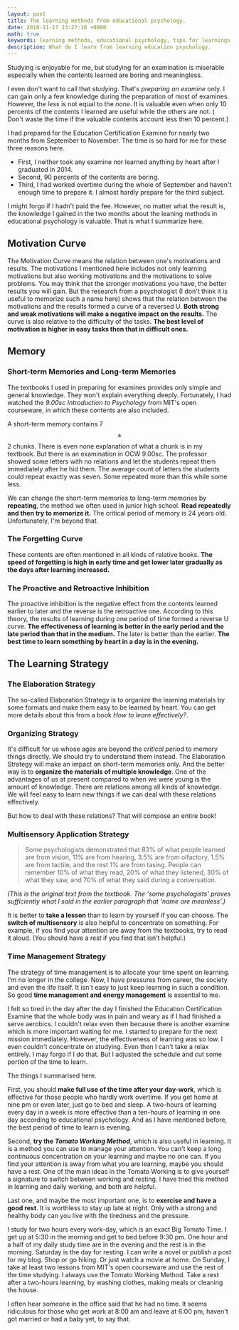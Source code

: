 ```yaml
---
layout: post
title: The learning methods from educational psychology.
date: 2018-11-17 13:27:18 +0800
math: true
keywords: learning methods, educational psychology, tips for learnings
description: What do I learn from learning education psychology.
---
```

Studying is enjoyable for me, but studying for an examination is miserable especially when the contents learned are boring and meaningless.

<!--more-->

I even don't want to call that *studying*. That's *preparing an examine* only. I can gain only a few knowledge during the preparation of most of examines. However, the *less* is not equal to the *none*. It is valuable even when only 10 percents of the contents I learned are useful while the others are not. ( Don't waste the time if the valuable contents account less then 10 percent.)

I had prepared for the Education Certification Examine for nearly two months from September to November. The time is so hard for me for these three reasons here.

- First, I neither took any examine nor learned anything by heart after I graduated in 2014.
- Second, 90 percents of the contents are boring.
- Third, I had worked overtime during the whole of September and haven't enough time to prepare it. I almost hardly prepare for the third subject.

I might forgo if I hadn't paid the fee. However, no matter what the result is, the knowledge I gained in the two months about the leaning methods in educational psychology is valuable. That is what I summarize here.

## Motivation Curve

The Motivation Curve means the relation between one's motivations and results. The motivations I mentioned here includes not only learning motivations but also working motivations and the motivations to solve problems. You may think that the stronger motivations you have, the better results you will gain. But the research from a psychologist (I don't think it is useful to memorize such a name here) shows that the relation between the motivations and the results formed a curve of a reversed U. **Both strong and weak motivations will make a negative impact on the results.** The curve is also relative to the difficulty of the tasks. **The best level of motivation is higher in easy tasks then that in difficult ones.**

## Memory

### Short-term Memories and Long-term Memories

The textbooks I used in preparing for examines provides only simple and general knowledge. They won't explain everything deeply. Fortunately, I had watched the  *9.00sc Introduction to Psychology* from MIT's open courseware, in which these contents are also included.

A short-term memory contains 7 $$\pm $$ 2 chunks. There is even none explanation of what a chunk is in my textbook. But there is an examination in OCW 9.00sc. The professor showed some letters with no relations and let the students repeat them immediately after he hid them. The average count of letters the students could repeat exactly was seven. Some repeated more than this while some less.

We can change the short-term memories to long-term memories by **repeating**, the method we often used in junior high school. **Read repeatedly and then try to memorize it.** The critical period of memory is 24 years old. Unfortunately, I'm beyond that.

### The Forgetting Curve

These contents are often mentioned in all kinds of relative books. **The speed of forgetting is high in early time and get lower later gradually as the days after learning increased.**

### The Proactive and Retroactive Inhibition

The proactive inhibition is the negative effect from the contents learned earlier to later and the reverse is the retroactive one. According to this theory, the results of learning during one period of time formed a reverse U curve. **The effectiveness of learning is better in the early period and the late period than that in the medium.** The later is better than the earlier. **The best time to learn something by heart in a day is in the evening.**

## The Learning Strategy

### The Elaboration Strategy

The so-called Elaboration Strategy is to organize the learning materials by some formats and make them easy to be learned by heart. You can get more details about this from a book *How to learn effectively?*.

### Organizing Strategy

It's difficult for us whose ages are beyond the *critical period*  to memory things directly. We should try to understand them instead. The Elaboration Strategy will make an impact on short-term memories only. And the better way is to **organize the materials of multiple knowledge**. One of the advantages of us at present compared to when we were young is the amount of knowledge. There are relations among all kinds of knowledge. We will feel easy to learn new things if we can deal with these relations effectively.

But how to deal with these relations? That will compose an entire book!

### Multisensory Application Strategy

> Some psychologists demonstrated that 83% of what people learned are from vision, 11% are from hearing, 3.5% are from olfactory, 1.5% are from tactile, and the rest 1% are from tasing. People can remember 10% of what they read, 20% of what they listened, 30% of what they saw, and 70% of what they said during a conversation.

*(This is the original text from the textbook. The 'some psychologists' proves sufficiently what I said in the earlier paragraph that 'name are meanless'.)*

It is better to **take a lesson** than to learn by yourself if you can choose. The **switch of multisensory** is also helpful to concentrate on something. For example, if you find your attention are away from the textbooks, try to read it aloud. (You should have a rest if you find that isn't helpful.)

### Time Management Strategy

The strategy of time management is to allocate your time spent on learning. I'm no longer in the college. Now, I have pressures from career, the society and even the life itself. It isn't easy to just keep learning in such a condition. So good **time management and energy management** is essential to me.

I felt so tired in the day after the day I finished the Education Certification Examine that the whole body was in pain and weary as if I had finished a serve aerobics. I couldn't relax even then because there is another examine which is more important waiting for me. I started to prepare for the next mission immediately. However, the effectiveness of learning was so low. I even couldn't concentrate on studying. Even then I can't take a relax entirely. I may forgo if I do that. But I adjusted the schedule and cut some portion of the time to learn.

The things I summarised here.

First, you should **make full use of the time after your day-work**, which is effective for those people who hardly work overtime. If you get home at nine pm or even later, just go to bed and sleep. A two-hours of learning every day in a week is more effective than a ten-hours of learning in one day according to educational psychology. And as I have mentioned before, the best period of time to learn is evening.

Second, **try the *Tomato Working Method***, which is also useful in learning. It is a method you can use to manage your attention. You can't keep a long continuous concentration on your learning and maybe no one can. If you find your attention is away from what you are learning, maybe you should have a rest. One of the main ideas in the Tomato Working is to give yourself a signature to switch between working and resting. I have tried this method in learning and daily working, and both are helpful.

Last one, and maybe the most important one, is to **exercise and have a good rest**. It is worthless to stay up late at night. Only with a strong and healthy body can you live with the tiredness and the pressure.

I study for two hours every work-day, which is an exact Big Tomato Time. I get up at 5:30 in the morning and get to bed before 9:30 pm. One hour and a half of my daily study time are in the evening and the rest is in the morning. Saturday is the day for resting. I can write a novel or publish a post for my blog. Shop or go hiking. Or just watch a movie at home. On Sunday, I take at least two lessons from MIT's open courseware and use the rest of the time studying. I always use the Tomato Working Method. Take a rest after a two-hours learning, by washing clothes, making meals or cleaning the house.

I often hear someone in the office said that he had no time. It seems ridiculous for those who get work at 8:00 am and leave at 6:00 pm,  haven't got married or had a baby yet, to say that.
